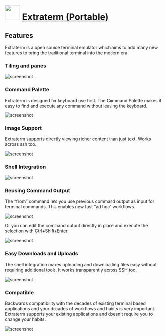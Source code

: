 ﻿# <img src="https://cdn.jsdelivr.net/gh/chtof/chocolatey-packages/automatic/extraterm.portable/extraterm.portable.png" width="48" height="48"/> [Extraterm (Portable)](https://chocolatey.org/packages/extraterm.portable)

## Features
Extraterm is a open source terminal emulator which aims to add many new features to bring the traditional terminal into the modern era.

### Tiling and panes

![screenshot](https://cdn.jsdelivr.net/gh/chtof/chocolatey-packages/automatic/extraterm.portable/screenshot1.png)

### Command Palette
Extraterm is designed for keyboard use first. The Command Palette makes it easy to find and execute any command without leaving the keyboard.

![screenshot](https://cdn.jsdelivr.net/gh/chtof/chocolatey-packages/automatic/extraterm.portable/screenshot2.png)

### Image Support
Extraterm supports directly viewing richer content than just text. Works across ssh too.

![screenshot](https://cdn.jsdelivr.net/gh/chtof/chocolatey-packages/automatic/extraterm.portable/screenshot3.png)

### Shell Integration

![screenshot](https://cdn.jsdelivr.net/gh/chtof/chocolatey-packages/automatic/extraterm.portable/screenshot4.gif)

### Reusing Command Output
The “from” command lets you use previous command output as input for terminal commands. This enables new fast “ad hoc” workflows.

![screenshot](https://cdn.jsdelivr.net/gh/chtof/chocolatey-packages/automatic/extraterm.portable/screenshot5.gif)

Or you can edit the command output directly in place and execute the selection with Ctrl+Shift+Enter.

![screenshot](https://cdn.jsdelivr.net/gh/chtof/chocolatey-packages/automatic/extraterm.portable/screenshot6.gif)

### Easy Downloads and Uploads
The shell integration makes uploading and downloading files easy without requiring additional tools. It works transparently across SSH too.

![screenshot](https://cdn.jsdelivr.net/gh/chtof/chocolatey-packages/automatic/extraterm.portable/screenshot7.png)

### Compatible
Backwards compatibility with the decades of existing terminal based applications and your decades of workflows and habits is very important. Extraterm supports your existing applications and doesn’t require you to change your habits.

![screenshot](https://cdn.jsdelivr.net/gh/chtof/chocolatey-packages/automatic/extraterm.portable/screenshot8.gif)